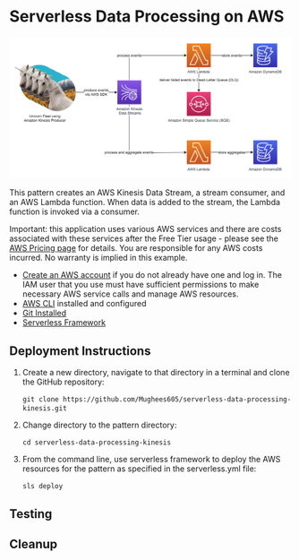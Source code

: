 #  Serverless Data Processing on AWS

![Architecture Diagram](images/serverless-kinesis.png?raw=true "Title")

This pattern creates an AWS Kinesis Data Stream, a stream consumer, and an AWS Lambda function. When data is added to the stream, the Lambda function is invoked via a consumer.

Important: this application uses various AWS services and there are costs associated with these services after the Free Tier usage - please see the [AWS Pricing page](https://aws.amazon.com/pricing/) for details. You are responsible for any AWS costs incurred. No warranty is implied in this example.

* [Create an AWS account](https://portal.aws.amazon.com/gp/aws/developer/registration/index.html) if you do not already have one and log in. The IAM user that you use must have sufficient permissions to make necessary AWS service calls and manage AWS resources.
* [AWS CLI](https://docs.aws.amazon.com/cli/latest/userguide/install-cliv2.html) installed and configured
* [Git Installed](https://git-scm.com/book/en/v2/Getting-Started-Installing-Git)
* [Serverless Framework](https://www.serverless.com/framework/docs/providers/aws/guide/intro)

## Deployment Instructions

1. Create a new directory, navigate to that directory in a terminal and clone the GitHub repository:
    ``` 
    git clone https://github.com/Mughees605/serverless-data-processing-kinesis.git
    ```
1. Change directory to the pattern directory:
    ```
    cd serverless-data-processing-kinesis
    ```
1. From the command line, use serverless framework to deploy the AWS resources for the pattern as specified in the serverless.yml file:
    ```
    sls deploy
    ```

## Testing


## Cleanup
 

